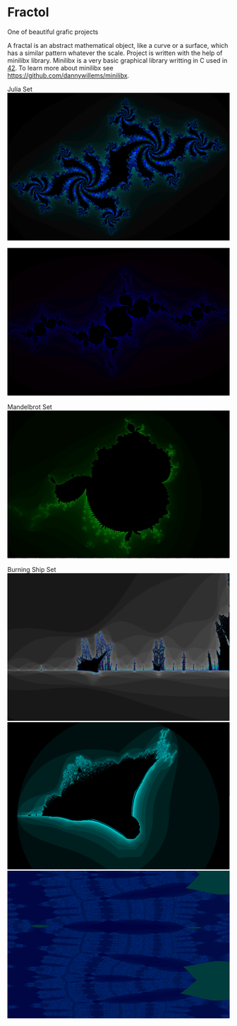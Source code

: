 # Fractol
One of beautiful grafic projects

A fractal is an abstract mathematical object, like a curve or a surface, which has a similar
pattern whatever the scale.
Project is written with the help of minilibx library. Minilibx is a very basic graphical library writting in C used in [42](http://www.42.fr/). To learn more about minilibx see https://github.com/dannywillems/minilibx. 

Julia Set
<img src="https://github.com/aleksandrovadd/Fractol/blob/master/Julia_3.png"/>

<img src="https://github.com/aleksandrovadd/Fractol/blob/master/Julia_4.png"/>

Mandelbrot Set
<img src="https://github.com/aleksandrovadd/Fractol/blob/master/Mandelbrot_2.jpg"/>

Burning Ship Set
<img src="https://github.com/aleksandrovadd/Fractol/blob/master/Burningship_2.png"/>
<img src="https://github.com/aleksandrovadd/Fractol/blob/master/Burningship_3.png"/>
<img src="https://github.com/aleksandrovadd/Fractol/blob/master/Burningship_4.png"/>
